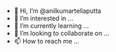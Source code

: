 - 👋 Hi, I’m @anilkumartellaputta
- 👀 I’m interested in ...
- 🌱 I’m currently learning ...
- 💞️ I’m looking to collaborate on ...
- 📫 How to reach me ...

<!---
anilkumartellaputta/anilkumartellaputta is a ✨ special ✨ repository because its `README.md` (this file) appears on your GitHub profile.
You can click the Preview link to take a look at your changes.
--->

